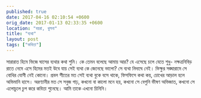 ```yaml
---
published: true
date: 2017-04-16 02:10:54 +0600
orig_date: 2017-01-13 02:33:35 +0600
location: "বয়রা, খুলনা"
title: "ব্যথা"
layout: post
tags: ["কবিতা"]
--- 
```

সারারাত হিমে ভিজে ঘাসের ব্যথার কথা শুনি।
কে তেমন বলেছে আমায় আর?
যে এসেছে চলে যেতে শুধু-
নক্ষত্রনিবিড় রাতে নেমে এসে হিমের মতই
উবে যায়
সেই ব্যথা কে জেনেছে ভালো?
সে ব্যথা নিদাঘে নেই।
ভিক্ষুর সঙ্ঘারামে সে বোধির যোগী নেই কোনো।
প্রবল শীতের মত সেই ব্যথা বুকে বসে থাকে,
ফিসফিসে কথা কয়,
চোখের আড়াল হলে অভিমানি হাসে।
অরণ্যানীর মত সে সবুজ গাঢ়,
কখনো বা কালো মনে হয়,
কখনো সে বেগুনি ভীষণ অভিজাত,
কখনো সে এলোচুলে চুপ করে কবিতা শুনেছে।
আমি তাকে এখনো চিনিনি।